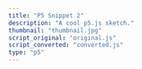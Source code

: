 ```yaml
---
title: "P5 Snippet 2"
description: "A cool p5.js sketch."
thumbnail: "thumbnail.jpg"
script_original: "original.js"
script_converted: "converted.js"
type: "p5"
---
```

